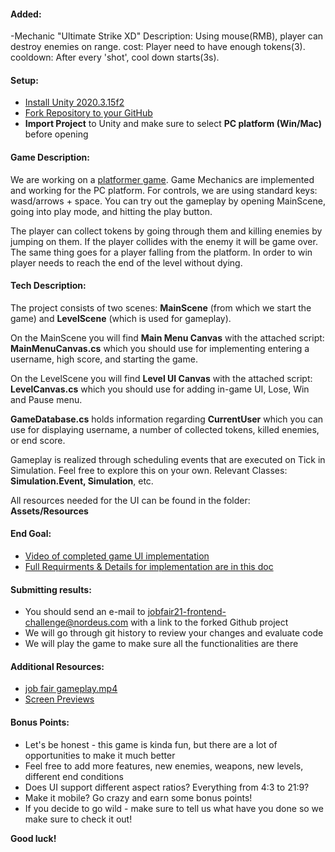 <h4>Added:</h4>

-Mechanic "Ultimate Strike XD" 
Description: 
Using mouse(RMB), player can destroy enemies on range.
cost: Player need to have enough tokens(3).
cooldown: After every 'shot', cool down starts(3s).

<h4>Setup:</h4>

- [Install Unity 2020.3.15f2](https://unity3d.com/get-unity/download/archive)
- [Fork Repository to your GitHub](https://github.com/Nordeus/jobfair21-frontend-challange)
- **Import Project** to Unity and make sure to select **PC platform (Win/Mac)** before opening 

<h4>Game Description:</h4>

We are working on a [platformer game](https://assetstore.unity.com/packages/templates/platformer-microgame-151055). Game Mechanics are implemented and working for the PC platform. For controls, we are using standard keys: wasd/arrows + space. You can try out the gameplay by opening MainScene, going into play mode, and hitting the play button.

The player can collect tokens by going through them and killing enemies by jumping on them. If the player collides with the enemy it will be game over. The same thing goes for a player falling from the platform. In order to win player needs to reach the end of the level without dying. 

<h4>Tech Description:</h4> 

The project consists of two scenes: **MainScene** (from which we start the game) and **LevelScene** (which is used for gameplay).

On the MainScene you will find **Main Menu Canvas** with the attached script: **MainMenuCanvas.cs** which you should use for implementing entering a username, high score, and starting the game.

On the LevelScene you will find **Level UI Canvas** with the attached script: **LevelCanvas.cs** which you should use for adding in-game UI, Lose, Win and Pause menu. 

**GameDatabase.cs** holds information regarding **CurrentUser** which you can use for displaying username, a number of collected tokens, killed enemies, or end score.

Gameplay is realized through scheduling events that are executed on Tick in Simulation. Feel free to explore this on your own. Relevant Classes: **Simulation.Event<T>, Simulation**, etc. 

All resources needed for the UI can be found in the folder: **Assets/Resources**

<h4>End Goal:</h4> 

- [Video of completed game UI implementation](https://drive.google.com/file/d/1a0Sw97lHh7eRRrzLEMzPh8SWcipBAmtG/view?usp=sharing)
- [Full Requirments & Details for implementation are in this doc](https://docs.google.com/document/d/1X6sJCYW94YOW_BTJ_G9-5dqPlXWPDp-OFdcrqEkS8gM/edit)

<h4>Submitting results:</h4>

- You should send an e-mail to jobfair21-frontend-challenge@nordeus.com with a link to the forked Github project
- We will go through git history to review your changes and evaluate code
- We will play the game to make sure all the functionalities are there

<h4>Additional Resources:</h4>

- [job fair gameplay.mp4](https://drive.google.com/file/d/1a0Sw97lHh7eRRrzLEMzPh8SWcipBAmtG/view?usp=sharing)
- [Screen Previews](https://drive.google.com/drive/folders/175QLrnE8aIzhR2NF0tb64Ec8NFekZrkc?usp=sharing)

<h4>Bonus Points:</h4>

- Let's be honest - this game is kinda fun, but there are a lot of opportunities to make it much better
- Feel free to add more features, new enemies, weapons, new levels, different end conditions
- Does UI support different aspect ratios? Everything from 4:3 to 21:9? 
- Make it mobile? Go crazy and earn some bonus points! 
- If you decide to go wild - make sure to tell us what have you done so we make sure to check it out! 


**Good luck!**



